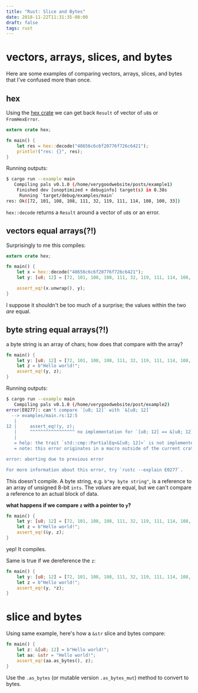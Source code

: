 ```yaml
---
title: "Rust: Slice and Bytes"
date: 2018-11-22T11:31:35-08:00
draft: false
tags: rust
---
```

# vectors, arrays, slices, and bytes
Here are some examples of comparing vectors, arrays, slices, and bytes that I've confused more than once.

## hex
Using the [hex crate](https://docs.rs/hex/0.3.2/hex/) we can 
get back `Result` of vector of `u8`s or `FromHexError`.

```rust
extern crate hex;

fn main() {
    let res = hex::decode("48656c6c6f20776f726c6421");
    println!("res: {}", res);
}
```

Running outputs:

```sh
$ cargo run --example main
   Compiling pals v0.1.0 (/home/verygoodwebsite/posts/example1)
    Finished dev [unoptimized + debuginfo] target(s) in 0.38s        
     Running `target/debug/examples/main`
res: Ok([72, 101, 108, 108, 111, 32, 119, 111, 114, 108, 100, 33])
```

`hex::decode` returns a `Result` around a vector of `u8`s or an error.

## vectors equal arrays(?!)
Surprisingly to me this compiles:
```rust
extern crate hex;

fn main() {
    let x = hex::decode("48656c6c6f20776f726c6421");
    let y: [u8; 12] = [72, 101, 108, 108, 111, 32, 119, 111, 114, 108, 100, 33];

    assert_eq!(x.unwrap(), y);
}
```

I suppose it shouldn't be too much of a surprise; the values within the
two _are_ equal.

## byte string equal arrays(?!)
a byte string is an array of chars; how does that compare with the array? 
```rust
fn main() {
    let y: [u8; 12] = [72, 101, 108, 108, 111, 32, 119, 111, 114, 108, 100, 33];
    let z = b"Hello world!";
    assert_eq!(y, z);
}
```

Running outputs:
```sh
$ cargo run --example main
   Compiling pals v0.1.0 (/home/verygoodwebsite/post/example2)
error[E0277]: can't compare `[u8; 12]` with `&[u8; 12]`
  --> examples/main.rs:12:5
   |
12 |     assert_eq!(y, z);
   |     ^^^^^^^^^^^^^^^^^ no implementation for `[u8; 12] == &[u8; 12]`
   |
   = help: the trait `std::cmp::PartialEq<&[u8; 12]>` is not implemented for `[u8; 12]`
   = note: this error originates in a macro outside of the current crate (in Nightly builds, run with -Z external-macro-backtrace for more info)

error: aborting due to previous error

For more information about this error, try `rustc --explain E0277`.
```
This doesn't compile. A byte string, e.g. `b"my byte string"`, is a reference to an array of unsigned 8-bit `ints`. The _values_ are equal, but we can't compare a reference to an actual block of data. 

**what happens if we compare `z` with a pointer to `y`?**
```rust
fn main() {
    let y: [u8; 12] = [72, 101, 108, 108, 111, 32, 119, 111, 114, 108, 100, 33];
    let z = b"Hello world!";
    assert_eq!(&y, z);
}
```

yep! It compiles.

Same is true if we dereference the `z`:
```rust
fn main() {
    let y: [u8; 12] = [72, 101, 108, 108, 111, 32, 119, 111, 114, 108, 100, 33];
    let z = b"Hello world!";
    assert_eq!(y, *z);
}
```

# slice and bytes
Using same example, here's how a `&str` slice and bytes compare:
```rust
fn main() {
    let z: &[u8; 12] = b"Hello world!";
    let aa: &str = "Hello world!";
    assert_eq!(aa.as_bytes(), z);
}
```

Use the `.as_bytes` (or mutable version `.as_bytes_mut`) method to convert to bytes.
